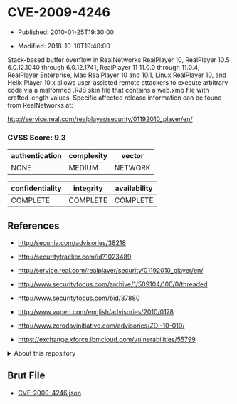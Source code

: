 # CVE-2009-4246

- Published: 2010-01-25T19:30:00

- Modified: 2018-10-10T19:48:00

Stack-based buffer overflow in RealNetworks RealPlayer 10, RealPlayer 10.5 6.0.12.1040 through 6.0.12.1741, RealPlayer 11 11.0.0 through 11.0.4, RealPlayer Enterprise, Mac RealPlayer 10 and 10.1, Linux RealPlayer 10, and Helix Player 10.x allows user-assisted remote attackers to execute arbitrary code via a malformed .RJS skin file that contains a web.xmb file with crafted length values. Specific affected release information can be found from RealNetworks at: 

http://service.real.com/realplayer/security/01192010_player/en/

### CVSS Score: **9.3**

| authentication | complexity | vector |
| --- | --- | --- |
| NONE | MEDIUM | NETWORK |

| confidentiality | integrity | availability |
| --- | --- | --- |
| COMPLETE | COMPLETE | COMPLETE |

## References

* http://secunia.com/advisories/38218

* http://securitytracker.com/id?1023489

* http://service.real.com/realplayer/security/01192010_player/en/

* http://www.securityfocus.com/archive/1/509104/100/0/threaded

* http://www.securityfocus.com/bid/37880

* http://www.vupen.com/english/advisories/2010/0178

* http://www.zerodayinitiative.com/advisories/ZDI-10-010/

* https://exchange.xforce.ibmcloud.com/vulnerabilities/55799

<details>
<summary>About this repository</summary> 

  This repository is part of the project [Live Hack CVE](https://github.com/Live-Hack-CVE). Main website can be found [www.live-hack.org](https://www.live-hack.org) 
  
  Made by [Sn0wAlice](https://github.com/Sn0wAlice) for the people that care about security and need to have a feed of the latest CVEs. Hope you enjoy it, don't forget to star the repo and follow me on [Twitter](https://twitter.com/Sn0wAlice) and [Github](https://github.com/Sn0wAlice). And that is my [personnal website](https://www.alice-snow.me/)

  - [Home Page](https://github.com/Live-Hack-CVE)
  - [Framework](https://github.com/Live-Hack-CVE/cve-framework)
  - [CVE database](https://github.com/Live-Hack-CVE/full_database)
  - [Changelog](https://github.com/Live-Hack-CVE/Changelog)
</details>

## Brut File

* [CVE-2009-4246.json](https://raw.githubusercontent.com/Live-Hack-CVE/full_database/main/cves/2009/CVE-2009-4246.json)

